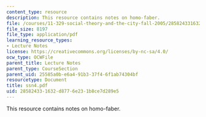 ```yaml
---
content_type: resource
description: This resource contains notes on homo-faber.
file: /courses/11-329-social-theory-and-the-city-fall-2005/285824331632d8776e231b8ce7d289e5_ssn4.pdf
file_size: 8197
file_type: application/pdf
learning_resource_types:
- Lecture Notes
license: https://creativecommons.org/licenses/by-nc-sa/4.0/
ocw_type: OCWFile
parent_title: Lecture Notes
parent_type: CourseSection
parent_uid: 25585a0b-e6a4-91b3-37f4-6f1ab74304bf
resourcetype: Document
title: ssn4.pdf
uid: 28582433-1632-d877-6e23-1b8ce7d289e5
---
```

This resource contains notes on homo-faber.